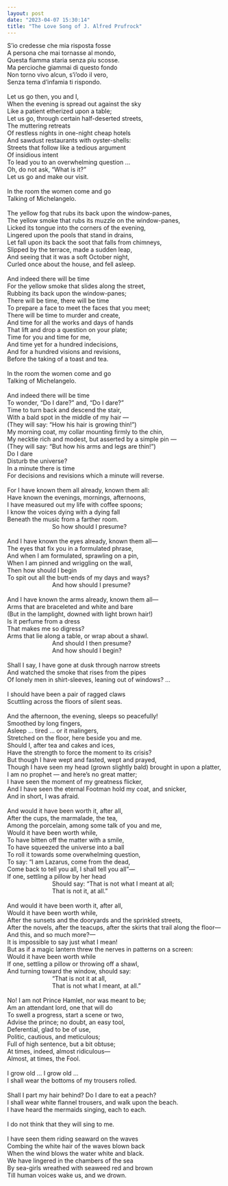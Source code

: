 ```yaml
---
layout: post
date: "2023-04-07 15:30:14"
title: "The Love Song of J. Alfred Prufrock"
---
```


S’io credesse che mia risposta fosse  
A persona che mai tornasse al mondo,  
Questa fiamma staria senza piu scosse.  
Ma percioche giammai di questo fondo  
Non torno vivo alcun, s’i’odo il vero,  
Senza tema d’infamia ti rispondo.  
<br>
Let us go then, you and I,  
When the evening is spread out against the sky  
Like a patient etherized upon a table;  
Let us go, through certain half-deserted streets,  
The muttering retreats  
Of restless nights in one-night cheap hotels  
And sawdust restaurants with oyster-shells:  
Streets that follow like a tedious argument  
Of insidious intent  
To lead you to an overwhelming question ...  
Oh, do not ask, “What is it?”  
Let us go and make our visit.  
<br>
In the room the women come and go  
Talking of Michelangelo.  
<br>
The yellow fog that rubs its back upon the window-panes,  
The yellow smoke that rubs its muzzle on the window-panes,  
Licked its tongue into the corners of the evening,  
Lingered upon the pools that stand in drains,  
Let fall upon its back the soot that falls from chimneys,  
Slipped by the terrace, made a sudden leap,  
And seeing that it was a soft October night,  
Curled once about the house, and fell asleep.  
<br>
And indeed there will be time  
For the yellow smoke that slides along the street,  
Rubbing its back upon the window-panes;  
There will be time, there will be time  
To prepare a face to meet the faces that you meet;  
There will be time to murder and create,  
And time for all the works and days of hands  
That lift and drop a question on your plate;  
Time for you and time for me,  
And time yet for a hundred indecisions,  
And for a hundred visions and revisions,  
Before the taking of a toast and tea.  
<br>
In the room the women come and go  
Talking of Michelangelo.  
<br>
And indeed there will be time  
To wonder, “Do I dare?” and, “Do I dare?”  
Time to turn back and descend the stair,  
With a bald spot in the middle of my hair —  
(They will say: “How his hair is growing thin!”)  
My morning coat, my collar mounting firmly to the chin,  
My necktie rich and modest, but asserted by a simple pin —  
(They will say: “But how his arms and legs are thin!”)  
Do I dare  
Disturb the universe?  
In a minute there is time  
For decisions and revisions which a minute will reverse.  
<br>
For I have known them all already, known them all:  
Have known the evenings, mornings, afternoons,  
I have measured out my life with coffee spoons;  
I know the voices dying with a dying fall  
Beneath the music from a farther room.  
&emsp;&emsp;&emsp;&emsp;&emsp;&emsp;&emsp;&ensp;So how should I presume?  
<br>
And I have known the eyes already, known them all—  
The eyes that fix you in a formulated phrase,  
And when I am formulated, sprawling on a pin,  
When I am pinned and wriggling on the wall,  
Then how should I begin  
To spit out all the butt-ends of my days and ways?  
&emsp;&emsp;&emsp;&emsp;&emsp;&emsp;&emsp;&ensp;And how should I presume?  
<br>
And I have known the arms already, known them all—  
Arms that are braceleted and white and bare  
(But in the lamplight, downed with light brown hair!)  
Is it perfume from a dress  
That makes me so digress?  
Arms that lie along a table, or wrap about a shawl.  
&emsp;&emsp;&emsp;&emsp;&emsp;&emsp;&emsp;&ensp;And should I then presume?  
&emsp;&emsp;&emsp;&emsp;&emsp;&emsp;&emsp;&ensp;And how should I begin?  
<br>
Shall I say, I have gone at dusk through narrow streets  
And watched the smoke that rises from the pipes  
Of lonely men in shirt-sleeves, leaning out of windows? ...  
<br>
I should have been a pair of ragged claws  
Scuttling across the floors of silent seas.  
<br>
And the afternoon, the evening, sleeps so peacefully!  
Smoothed by long fingers,  
Asleep ... tired ... or it malingers,  
Stretched on the floor, here beside you and me.  
Should I, after tea and cakes and ices,  
Have the strength to force the moment to its crisis?  
But though I have wept and fasted, wept and prayed,  
Though I have seen my head (grown slightly bald) brought in upon a platter,  
I am no prophet — and here’s no great matter;  
I have seen the moment of my greatness flicker,  
And I have seen the eternal Footman hold my coat, and snicker,  
And in short, I was afraid.  
<br>
And would it have been worth it, after all,  
After the cups, the marmalade, the tea,  
Among the porcelain, among some talk of you and me,  
Would it have been worth while,  
To have bitten off the matter with a smile,  
To have squeezed the universe into a ball  
To roll it towards some overwhelming question,  
To say: “I am Lazarus, come from the dead,  
Come back to tell you all, I shall tell you all”—  
If one, settling a pillow by her head  
&emsp;&emsp;&emsp;&emsp;&emsp;&emsp;&emsp;&ensp;Should say: “That is not what I meant at all;  
&emsp;&emsp;&emsp;&emsp;&emsp;&emsp;&emsp;&ensp;That is not it, at all.”  
<br>
And would it have been worth it, after all,  
Would it have been worth while,  
After the sunsets and the dooryards and the sprinkled streets,  
After the novels, after the teacups, after the skirts that trail along the floor—  
And this, and so much more?—  
It is impossible to say just what I mean!  
But as if a magic lantern threw the nerves in patterns on a screen:  
Would it have been worth while  
If one, settling a pillow or throwing off a shawl,  
And turning toward the window, should say:  
&emsp;&emsp;&emsp;&emsp;&emsp;&emsp;&emsp;&ensp;“That is not it at all,  
&emsp;&emsp;&emsp;&emsp;&emsp;&emsp;&emsp;&ensp;That is not what I meant, at all.”  
<br>
No! I am not Prince Hamlet, nor was meant to be;  
Am an attendant lord, one that will do  
To swell a progress, start a scene or two,  
Advise the prince; no doubt, an easy tool,  
Deferential, glad to be of use,  
Politic, cautious, and meticulous;  
Full of high sentence, but a bit obtuse;  
At times, indeed, almost ridiculous—  
Almost, at times, the Fool.  
<br>
I grow old ... I grow old ...  
I shall wear the bottoms of my trousers rolled.  
<br>
Shall I part my hair behind?   Do I dare to eat a peach?  
I shall wear white flannel trousers, and walk upon the beach.  
I have heard the mermaids singing, each to each.  
<br>
I do not think that they will sing to me.  
<br>
I have seen them riding seaward on the waves  
Combing the white hair of the waves blown back  
When the wind blows the water white and black.  
We have lingered in the chambers of the sea  
By sea-girls wreathed with seaweed red and brown  
Till human voices wake us, and we drown.  

